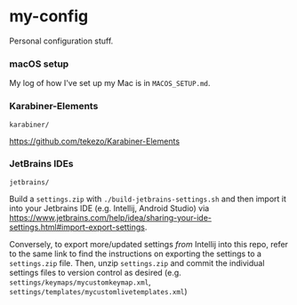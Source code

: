 # my-config 

Personal configuration stuff.

### macOS setup

My log of how I've set up my Mac is in `MACOS_SETUP.md`.

### Karabiner-Elements

`karabiner/`

<https://github.com/tekezo/Karabiner-Elements>

### JetBrains IDEs

`jetbrains/`

Build a `settings.zip` with `./build-jetbrains-settings.sh` and then import it into your Jetbrains IDE (e.g. Intellij, 
Android Studio) via <https://www.jetbrains.com/help/idea/sharing-your-ide-settings.html#import-export-settings>.

Conversely, to export more/updated settings *from* Intellij into this repo, refer to the same link to find the 
instructions on exporting the settings to a `settings.zip` file. Then, unzip `settings.zip` and commit the individual 
settings files to version control as desired (e.g. `settings/keymaps/mycustomkeymap.xml`, 
`settings/templates/mycustomlivetemplates.xml`) 